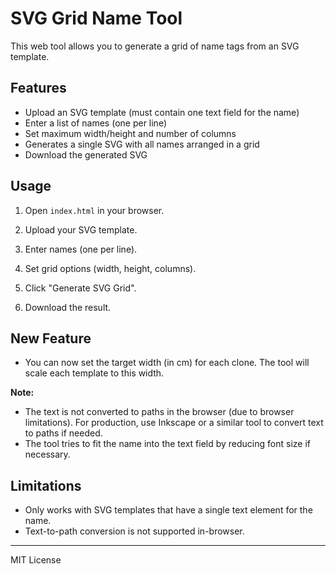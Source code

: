 # SVG Grid Name Tool

This web tool allows you to generate a grid of name tags from an SVG template.

## Features
- Upload an SVG template (must contain one text field for the name)
- Enter a list of names (one per line)
- Set maximum width/height and number of columns
- Generates a single SVG with all names arranged in a grid
- Download the generated SVG

## Usage
1. Open `index.html` in your browser.
2. Upload your SVG template.
3. Enter names (one per line).
4. Set grid options (width, height, columns).
5. Click "Generate SVG Grid".

6. Download the result.

## New Feature
- You can now set the target width (in cm) for each clone. The tool will scale each template to this width.

**Note:**
- The text is not converted to paths in the browser (due to browser limitations). For production, use Inkscape or a similar tool to convert text to paths if needed.
- The tool tries to fit the name into the text field by reducing font size if necessary.

## Limitations
- Only works with SVG templates that have a single text element for the name.
- Text-to-path conversion is not supported in-browser.

---

MIT License
